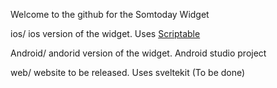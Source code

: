 
Welcome to the github for the Somtoday Widget



ios/ ios version of the widget. Uses [Scriptable](https://scriptable.app/)

Android/ andorid version of the widget. Android studio project

web/ website to be released. Uses sveltekit (To be done)

